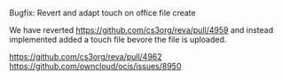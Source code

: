 Bugfix: Revert and adapt touch on office file create

We have reverted https://github.com/cs3org/reva/pull/4959 and
instead implemented added a touch file bevore the file is uploaded.

https://github.com/cs3org/reva/pull/4962
https://github.com/owncloud/ocis/issues/8950